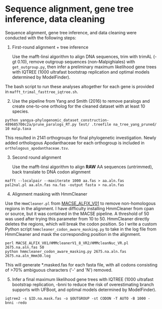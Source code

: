 # Sequence alignment, gene tree inference, data cleaning

Sequence alignment, gene tree inference, and data cleaning were conducted with the following steps:

1. First-round alignment + tree inference
  
   Use the mafft-linsi algorithm to align DNA sequences, trim with trimAL (-gt 0.10), remove outgroup sequences (non-Malpighiales) with `get_outgroup.py`, then infer a preliminary maximum likelihood gene trees with IQTREE (1000 ultrafast bootstrap replication and optimal models determined by ModelFinder).

The bash script to run these analyses altogether for each gene is provided in `mafft_trimal_fasttree_iqtree.sh`.

2. Use the pipeline from Yang and Smith (2016) to remove paralogs and create one-to-one ortholog for the cleaned dataset with at least 10 species.

```
python yangya-phylogenomic_dataset_construction-489685700c2a/prune_paralogs_RT.py test/ .treefile na_tree_yang_pruned/ 10 malp.taxa
```
This resulted in 2141 orthogroups for final phylogenetic investigation. Newly added orthologous Apodanthaceae for each orthogroup is included in `orthologous_apodanthaceae.tsv`.

3. Second round alignment

   Use the mafft-linsi algorithm to align **RAW** AA sequences (untrimmed), back translate to DNA codon alignment
```
mafft --localpair --maxiterate 1000 aa.fas > aa.aln.fas
pal2nal.pl aa.aln.fas na.fas -output fasta > na.aln.fas

```

4. Alignment masking with HmmCleaner

Use the `HmmCleaner.pl` from [MACSE_ALFIX_V01](https://github.com/ranwez/MACSE_V2_PIPELINES/tree/master) to remove non-homologous regions in the alignment. I have difficulty installing HmmCleaner from cpan or source, but it was contained in the MACSE pipeline. A threshold of 50 was used after trying this parameter from 10 to 50. HmmCleaner directly deletes the regions, which will break the codon position. So I write a custom Python script `hmmcleaner_codon_aware_masking.py` to take in the log file from HmmCleaner and mask the corresponding position in the alignment.

```
perl MACSE_ALFIX_V01/HMMcleanerV1_8_VR2/HMMcleanNuc_VR.pl 2675.na.aln.fas 50
python hmmcleaner_codon_aware_masking.py 2675.na.aln.fas 2675.na.aln_Hmm30.log 

``` 
This will generate *.masked.fas for each fasta file, with all codons consisting of >70% ambiguous characters ('-' and 'N') removed.

5. Infer a final maximum likelihood gene trees with IQTREE (1000 ultrafast bootstrap replication, -bnni to reduce the risk of overestimating branch supports with UFBoot, and optimal models determined by ModelFinder).
```
iqtree2 -s $ID.na.mask.fas -o $OUTGROUP -st CODON -T AUTO -B 1000 -bnni -redo
```
